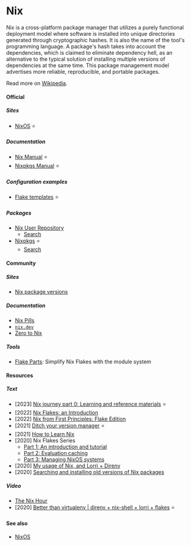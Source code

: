 # Nix

Nix is a cross-platform package manager that utilizes a purely functional deployment model where software is installed into unique directories generated through cryptographic hashes. It is also the name of the tool's programming language. A package's hash takes into account the dependencies, which is claimed to eliminate dependency hell, as an alternative to the typical solution of installing multiple versions of dependencies at the same time. This package management model advertises more reliable, reproducible, and portable packages.

Read more on [Wikipedia](https://en.wikipedia.org/wiki/Nix_(package_manager)).

#### Official

##### Sites
- [NixOS](https://nixos.org) ⭐

##### Documentation
- [Nix Manual](https://nixos.org/manual/nix/stable) ⭐
- [Nixpkgs Manual](https://nixos.org/manual/nixpkgs/stable) ⭐

##### Configuration examples
- [Flake templates](https://github.com/NixOS/templates) ⭐

##### Packages
- [Nix User Repository](https://github.com/nix-community/NUR)
    - [Search](https://nur.nix-community.org)
- [Nixpkgs](https://github.com/NixOS/nixpkgs) ⭐
    - [Search](https://search.nixos.org/packages)

#### Community

##### Sites
- [Nix package versions](https://lazamar.co.uk/nix-versions)

##### Documentation
- [Nix Pills](https://nixos.org/guides/nix-pills)
- [`nix.dev`](https://nix.dev)
- [Zero to Nix](https://zero-to-nix.com)

##### Tools
- [Flake Parts](https://github.com/hercules-ci/flake-parts): Simplify Nix Flakes with the module system

#### Resources

##### Text
- [2023] [Nix journey part 0: Learning and reference materials](https://tinkering.xyz/nix-docs) ⭐
- [2022] [Nix Flakes: an Introduction](https://xeiaso.net/blog/nix-flakes-1-2022-02-21)
- [2022] [Nix from First Principles: Flake Edition](https://tonyfinn.com/blog/nix-from-first-principles-flake-edition)
- [2021] [Ditch your version manager](https://juliu.is/ditch-your-version-manager) ⭐
- [2021] [How to Learn Nix](https://ianthehenry.com/posts/how-to-learn-nix)
- [2020] Nix Flakes Series
    - [Part 1: An introduction and tutorial](https://www.tweag.io/blog/2020-05-25-flakes)
    - [Part 2: Evaluation caching](https://www.tweag.io/blog/2020-06-25-eval-cache)
    - [Part 3: Managing NixOS systems](https://www.tweag.io/blog/2020-07-31-nixos-flakes)
- [2020] [My usage of Nix, and Lorri + Direnv](https://cbailey.co.uk/posts/my_usage_of_nix_and_lorri__direnv)
- [2020] [Searching and installing old versions of Nix packages](https://lazamar.github.io/download-specific-package-version-with-nix)

##### Video
- [The Nix Hour](https://www.youtube.com/playlist?list=PLyzwHTVJlRc8yjlx4VR4LU5A5O44og9in)
- [2020] [Better than virtualenv | direnv + nix-shell + lorri + flakes](https://www.youtube.com/watch?v=irPTtmP4xuM) ⭐

#### See also
- [NixOS](nixos.md)
